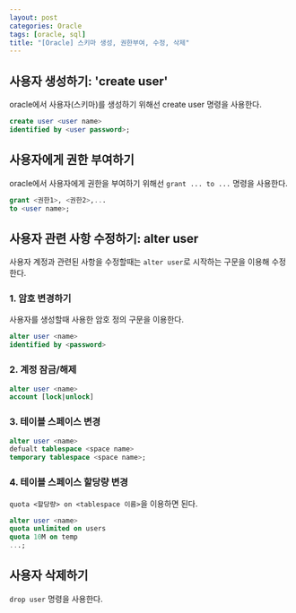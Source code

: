 ```yaml
---
layout: post
categories: Oracle
tags: [oracle, sql]
title: "[Oracle] 스키마 생성, 권한부여, 수정, 삭제"
---
```


## 사용자 생성하기: 'create user'
 oracle에서 사용자(스키마)를 생성하기 위해선 create user 
명령을 사용한다.  
``` sql
create user <user name>
identified by <user password>;
```
 
## 사용자에게 권한 부여하기
oracle에서 사용자에게 권한을 부여하기 위해선 `grant ... to ...`
명령을 사용한다.  
``` sql
grant <권한1>, <권한2>,...
to <user name>;
```  

## 사용자 관련 사항 수정하기: alter user  
사용자 계정과 관련된 사항을 수정할때는 `alter user`로 시작하는 
구문을 이용해 수정한다.  
### 1. 암호 변경하기
사용자를 생성할때 사용한 암호 정의 구문을 이용한다.  
``` sql
alter user <name>
identified by <password>
```  
### 2. 계정 잠금/해제
``` sql
alter user <name>
account [lock|unlock]
```  
### 3. 테이블 스페이스 변경
``` sql
alter user <name>
defualt tablespace <space name>
temporary tablespace <space name>;
```  
### 4. 테이블 스페이스 할당량 변경
`quota <할당량> on <tablespace 이름>`을 이용하면 된다.  
``` sql
alter user <name>
quota unlimited on users
quota 10M on temp
...;
```  
  
## 사용자 삭제하기
`drop user` 명령을 사용한다.